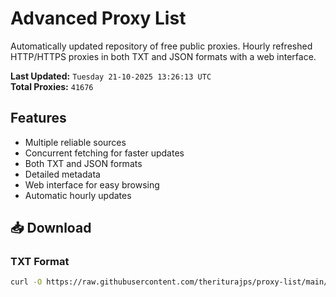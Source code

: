 # Advanced Proxy List

Automatically updated repository of free public proxies. Hourly refreshed HTTP/HTTPS proxies in both TXT and JSON formats with a web interface.

**Last Updated:** `Tuesday 21-10-2025 13:26:13 UTC`  
**Total Proxies:** `41676`

## Features
- Multiple reliable sources
- Concurrent fetching for faster updates
- Both TXT and JSON formats
- Detailed metadata
- Web interface for easy browsing
- Automatic hourly updates

## 📥 Download

### TXT Format
```bash
curl -O https://raw.githubusercontent.com/theriturajps/proxy-list/main/proxies.txt
